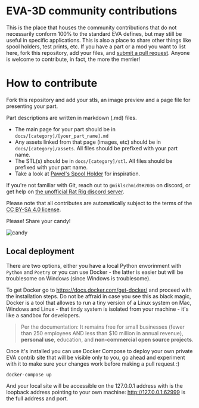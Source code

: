 # EVA-3D community contributions
This is the place that houses the community contributions that do not necessarily conform 100% to the standard EVA defines, but may still be useful in specific applications. This is also a place to share other things like spool holders, test prints, etc. If you have a part or a mod you want to list here, fork this repository, add your files, and [submit a pull request](https://github.com/EVA-3D/contrib-extras/pulls). Anyone is welcome to contribute, in fact, the more the merrier!

# How to contribute
Fork this repository and add your stls, an image preview and a page file for presenting your part.

Part descriptions are written in markdown (.md) files.

* The main page for your part should be in `docs/[category]/[your_part_name].md`
* Any assets linked from that page (images, etc) should be in `docs/[category]/assets`. All files should be prefixed with your part name.
* The STL(s) should be in `docs/[category]/stl`. All files should be prefixed with your part name.
* Take a look at [Pawel's Spool Holder](https://github.com/EVA-3D/contrib-extras/tree/main/docs/spool_holders) for inspiration.

If you're not familiar with Git, reach out to `@miklschmidt#2036` on discord, or get help on [the unofficial Rat Rig discord server](https://discord.gg/D62e8XNeYa).

Please note that all contributes are automatically subject to the terms of the [CC BY-SA 4.0 license](https://creativecommons.org/licenses/by-sa/4.0/).

Please! Share your candy!

![candy](docs/assets/candy_bowl.png)

## Local deployment 

There are two options, either you have a local Python envorinment with `Python` and `Poetry` or you can use Docker - the latter is easier but will be troublesome on Windows (since Windows is troublesome).

To get Docker go to https://docs.docker.com/get-docker/ and proceed with the installation steps. Do not be affraid in case you see this as black magic, Docker is a tool that allowes to run a tiny version of a Linux system on Mac, Windows and Linux - that tindy system is isolated from your machine - it's like a sandbox for developers.

> Per the documentation:
> It remains free for small businesses (fewer than 250 employees AND less than $10 million in annual revenue), **personal use**, education, and **non-commercial open source projects**.

Once it's installed you can use Docker Compose to deploy your own private EVA contrib site that will be visible only to you, go ahead and experiment with it to make sure your changes work before making a pull request :)

```
docker-compose up
```

And your local site will be accessible on the 127.0.0.1 address with is the loopback address pointing to your own machine: http://127.0.0.1:62999 is the full address and port.
